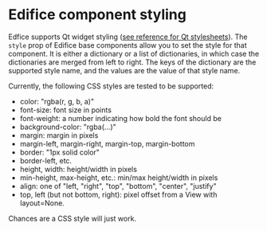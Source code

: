 # Edifice component styling

Edfice supports Qt widget styling ([see reference for Qt stylesheets](https://doc.qt.io/Qt-5/stylesheet-syntax.html)).
The `style` prop of Edifice base components allow you to set the style for that component.
It is either a dictionary or a list of dictionaries, in which case the dictionaries are merged from left to right.
The keys of the dictionary are the supported style name, and the values are the value of that style name.

Currently, the following CSS styles are tested to be supported:

- color: "rgba(r, g, b, a)"
- font-size: font size in points
- font-weight: a number indicating how bold the font should be
- background-color: "rgba(...)"
- margin: margin in pixels
- margin-left, margin-right, margin-top, margin-bottom
- border: "1px solid color"
- border-left, etc.
- height, width: height/width in pixels
- min-height, max-height, etc.: min/max height/width in pixels
- align: one of "left, "right", "top", "bottom", "center", "justify"
- top, left (but not bottom, right): pixel offset from a View with layout=None.

Chances are a CSS style will just work.
